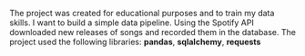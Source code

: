The project was created for educational purposes and to train my data skills. I want to build a simple data pipeline. Using the Spotify API downloaded new releases of songs and recorded them in the database. 
The project used the following libraries: **pandas**, **sqlalchemy**, **requests**
